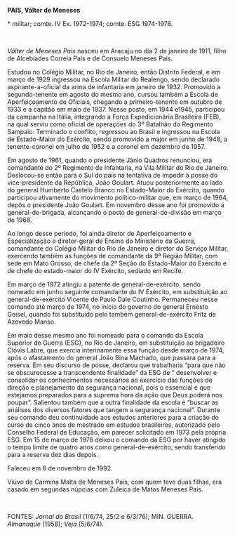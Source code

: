 **PAIS, Válter de Meneses**

\* militar; comte. IV Ex. 1972-1974; comte. ESG 1974-1976.

 

*Válter de Meneses Pais* nasceu em Aracaju no dia 2 de janeiro de 1911,
filho de Alcebíades Correia Pais e de Consuelo Meneses Pais.

Estudou no Colégio Militar, no Rio de Janeiro, então Distrito Federal, e
em março de 1929 ingressou na Escola Militar do Realengo, sendo
declarado aspirante-a-oficial da arma de infantaria em janeiro de 1932.
Promovido a segundo-tenente em agosto do mesmo ano, cursou também a
Escola de Aperfeiçoamento de Oficiais, chegando a primeiro-tenente em
outubro de 1933 e a capitão em maio de 1937. Nesse posto, em 1944 e1945,
participou da campanha na Itália, integrando a Força Expedicionária
Brasileira (FEB), na qual serviu como oficial de operações do 3º
Batalhão do Regimento Sampaio. Terminado o conflito, regressou ao Brasil
e ingressou na Escola de Estado-Maior do Exército, sendo promovido a
major em junho de 1948, a tenente-coronel em julho de 1952 e a coronel
em dezembro de 1957.

Em agosto de 1961, quando o presidente Jânio Quadros renunciou, era
comandante do 2º Regimento de Infantaria, na Vila Militar do Rio de
Janeiro. Deslocou-se então para o Sul do país na tentativa de impedir a
posse do vice-presidente da República, João Goulart. Atuou
posteriormente ao lado do general Humberto Castelo Branco no
Estado-Maior do Exército, quando participou ativamente do movimento
político-militar que, em março de 1964, depôs o presidente João Goulart.
Em novembro desse ano foi promovido a general-de-brigada, alcançando o
posto de general-de-divisão em março de 1968.

Ao longo desse período, foi ainda diretor de Aperfeiçoamento e
Especialização e diretor-geral de Ensino do Ministério da Guerra,
comandante do Colégio Militar do Rio de Janeiro e diretor do Serviço
Militar, exercendo também as funções de comandante da 9ª Região Militar,
com sede em Mato Grosso, de chefe da 2ª Seção do Estado-Maior do
Exército e de chefe do estado-maior do IV Exército, sediado em Recife.

Em março de 1972 atingiu a patente de general-de-exército, sendo nomeado
em junho seguinte comandante do IV Exército, em substituição ao
general-de-exército Vicente de Paulo Dale Coutinho. Permaneceu nesse
comando até março de 1974, no início do governo do general Ernesto
Geisel, quando foi substituído pelo também general-de-exército Fritz de
Azevedo Manso.

Em maio desse mesmo ano foi nomeado para o comando da Escola Superior de
Guerra (ESG), no Rio de Janeiro, em substituição ao brigadeiro Clóvis
Labre, que exercia interinamente essa função desde março de 1974, após o
afastamento do general João Bina Machado, que passara para a reserva. Em
seu discurso de posse, declarou que trabalharia “para que não se
obscurecesse a transcendente finalidade” da ESG de “ desenvolver e
consolidar os conhecimentos necessários ao exercício das funções de
direção e planejamento da segurança nacional, pois o essencial é que
estejamos preparados para a suprema hora da ação que Deus poderá nos
poupar”. Salientou também que a outra finalidade da escola é “buscar as
análises dos diversos fatores que tangem a segurança nacional”. Durante
seu comando deu continuidade aos estudos anteriores para a criação do
curso de cinco anos de mestrado em estudos brasileiros, autorizado pelo
Conselho Federal de Educação, em parecer solicitado em 1973 pela própria
ESG. Em 15 de março de 1976 deixou o comando da ESG por haver atingido o
tempo limite de quatro anos como general-de-exército, sendo transferido
para a reserva dez dias depois.

Faleceu em 6 de novembro de 1992.

Viúvo de Carmina Malta de Meneses Pais, com quem teve duas filhas, era
casado em segundas núpcias com Zuleica de Matos Meneses Pais.

 

FONTES: *Jornal do Brasil* (1/6/74, 25/2 e 6/3/76); MIN. GUERRA.
*Almanaque* (1958); *Veja* (5/6/74).

 
